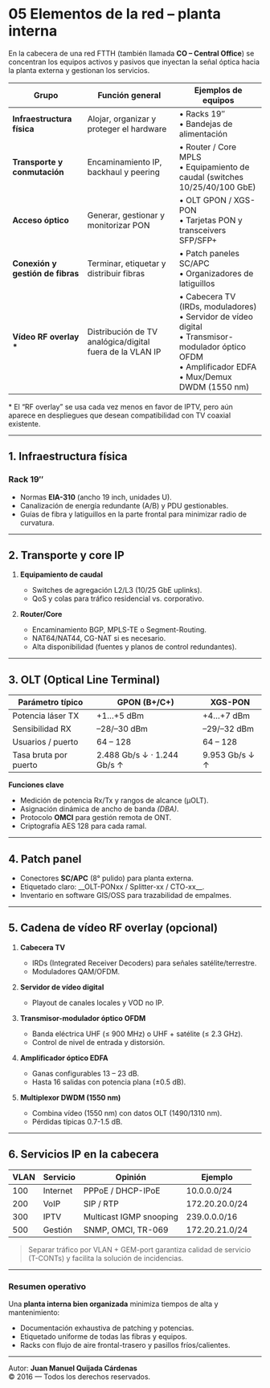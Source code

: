 # 05 Elementos de la red – planta interna

En la cabecera de una red FTTH (también llamada **CO – Central Office**) se concentran los equipos activos y pasivos que inyectan la señal óptica hacia la planta externa y gestionan los servicios.

| Grupo | Función general | Ejemplos de equipos |
|-------|-----------------|---------------------|
| **Infraestructura física** | Alojar, organizar y proteger el hardware | • Racks 19″ <br>• Bandejas de alimentación |
| **Transporte y conmutación** | Encaminamiento IP, backhaul y peering | • Router / Core MPLS <br>• Equipamiento de caudal (switches 10/25/40/100 GbE) |
| **Acceso óptico** | Generar, gestionar y monitorizar PON | • OLT GPON / XGS-PON <br>• Tarjetas PON y transceivers SFP/SFP+ |
| **Conexión y gestión de fibras** | Terminar, etiquetar y distribuir fibras | • Patch paneles SC/APC <br>• Organizadores de latiguillos |
| **Vídeo RF overlay \*** | Distribución de TV analógica/digital fuera de la VLAN IP | • Cabecera TV (IRDs, moduladores) <br>• Servidor de vídeo digital <br>• Transmisor-modulador óptico OFDM <br>• Amplificador EDFA <br>• Mux/Demux DWDM (1550 nm) |

\* El “RF overlay” se usa cada vez menos en favor de IPTV, pero aún aparece en despliegues que desean compatibilidad con TV coaxial existente.

---

## 1. Infraestructura física

### Rack 19″
- Normas **EIA-310** (ancho 19 inch, unidades U).  
- Canalización de energía redundante (A/B) y PDU gestionables.  
- Guías de fibra y latiguillos en la parte frontal para minimizar radio de curvatura.

---

## 2. Transporte y core IP

1. **Equipamiento de caudal**  
   - Switches de agregación L2/L3 (10/25 GbE uplinks).  
   - QoS y colas para tráfico residencial vs. corporativo.

2. **Router/Core**  
   - Encaminamiento BGP, MPLS-TE o Segment-Routing.  
   - NAT64/NAT44, CG-NAT si es necesario.  
   - Alta disponibilidad (fuentes y planos de control redundantes).

---

## 3. OLT (Optical Line Terminal)

| Parámetro típico | GPON (B+/C+) | XGS-PON |
|------------------|--------------|---------|
| Potencia láser TX | +1…+5 dBm | +4…+7 dBm |
| Sensibilidad RX | –28/–30 dBm | –29/–32 dBm |
| Usuarios / puerto | 64 – 128 | 64 – 128 |
| Tasa bruta por puerto | 2.488 Gb/s ↓ · 1.244 Gb/s ↑ | 9.953 Gb/s ↓ ↑ |

**Funciones clave**

- Medición de potencia Rx/Tx y rangos de alcance (µOLT).  
- Asignación dinámica de ancho de banda *(DBA)*.  
- Protocolo **OMCI** para gestión remota de ONT.  
- Criptografía AES 128 para cada ramal.

---

## 4. Patch panel

- Conectores **SC/APC** (8° pulido) para planta externa.  
- Etiquetado claro: \_\_OLT-PONxx / Splitter-xx / CTO-xx\_\_.  
- Inventario en software GIS/OSS para trazabilidad de empalmes.

---

## 5. Cadena de vídeo RF overlay (opcional)

1. **Cabecera TV**  
   - IRDs (Integrated Receiver Decoders) para señales satélite/terrestre.  
   - Moduladores QAM/OFDM.

2. **Servidor de vídeo digital**  
   - Playout de canales locales y VOD no IP.

3. **Transmisor-modulador óptico OFDM**  
   - Banda eléctrica UHF (≤ 900 MHz) o UHF + satélite (≤ 2.3 GHz).  
   - Control de nivel de entrada y distorsión.

4. **Amplificador óptico EDFA**  
   - Ganas configurables 13 – 23 dB.  
   - Hasta 16 salidas con potencia plana (±0.5 dB).

5. **Multiplexor DWDM (1550 nm)**  
   - Combina vídeo (1550 nm) con datos OLT (1490/1310 nm).  
   - Pérdidas típicas 0.7-1.5 dB.

---

## 6. Servicios IP en la cabecera

| VLAN | Servicio | Opinión | Ejemplo |
|------|----------|---------|---------|
| 100 | Internet | PPPoE / DHCP-IPoE | 10.0.0.0/24 |
| 200 | VoIP     | SIP / RTP | 172.20.20.0/24 |
| 300 | IPTV     | Multicast IGMP snooping | 239.0.0.0/16 |
| 500 | Gestión  | SNMP, OMCI, TR-069 | 172.20.21.0/24 |

> Separar tráfico por VLAN + GEM-port garantiza calidad de servicio (T-CONTs) y facilita la solución de incidencias.

---

### Resumen operativo

Una **planta interna bien organizada** minimiza tiempos de alta y mantenimiento:

- Documentación exhaustiva de patching y potencias.  
- Etiquetado uniforme de todas las fibras y equipos.  
- Racks con flujo de aire frontal-trasero y pasillos fríos/calientes.

---

Autor: **Juan Manuel Quijada Cárdenas**  
© 2016 — Todos los derechos reservados.
